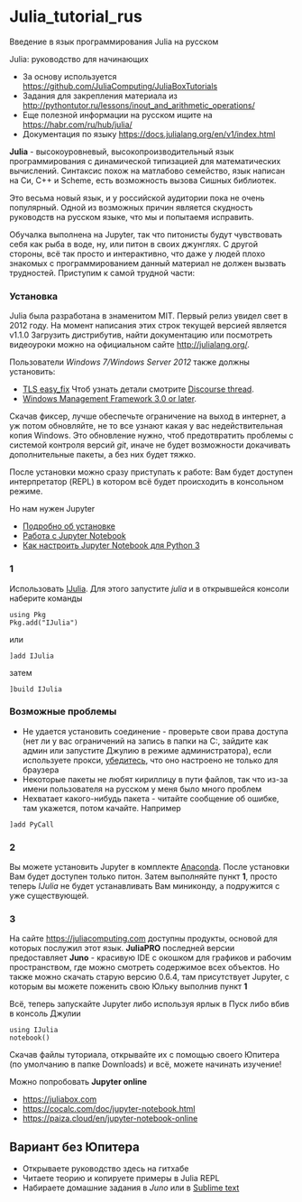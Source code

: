 # Julia_tutorial_rus
Введение в язык программирования Julia на русском

Julia: руководство для начинающих
* За основу используется https://github.com/JuliaComputing/JuliaBoxTutorials
* Задания для закрепления материала из http://pythontutor.ru/lessons/inout_and_arithmetic_operations/
* Еще полезной информации на русском ищите на https://habr.com/ru/hub/julia/
* Документация по языку https://docs.julialang.org/en/v1/index.html

**Julia** - высокоуровневый, высокопроизводительный язык программирования с динамической типизацией для математических вычислений. Синтаксис похож на матлабово семейство, язык написан на Си, С++ и Scheme, есть возможность вызова Сишных библиотек. 

Это весьма новый язык, и у российской аудитории пока не очень популярный. Одной из возможных причин является скудность руководств на русском языке, что мы и попытаемя исправить.

Обучалка выполнена на Jupyter, так что питонисты будут чувствовать себя как рыба в воде, ну, или питон в своих джунглях. С другой стороны, всё так просто и интерактивно, что даже у людей плохо знакомых с программированием данный материал не должен вызвать трудностей. Приступим к самой трудной части:

### Установка

Julia была разработана в знаменитом MIT. Первый релиз увидел свет в 2012 году. На момент написания этих строк текущей версией является v1.1.0 Загрузить дистрибутив, найти документацию или посмотреть видеоуроки можно на официальном сайте http://julialang.org/. 

Пользователи *Windows 7/Windows Server 2012* также должны установить: 
+ [TLS easy_fix](https://support.microsoft.com/en-us/help/3140245/update-to-enable-tls-1-1-and-tls-1-2-as-a-default-secure-protocols-in "мне помог Method 2: Microsoft Update Catalog") Чтоб узнать детали смотрите [Discourse thread](https://discourse.julialang.org/t/errors-for-git-pkg/9351 "тут всё на нерусском").
+ [Windows Management Framework 3.0 or later](https://docs.microsoft.com/en-us/powershell/wmf/overview).

Скачав фиксер, лучше обеспечьте ограничение на выход в интернет, а уж потом обновляйте, не то все узнают какая у вас недействительная копия Windows. Это обновление нужно, чтоб предотвратить проблемы с системой контроля версий *git*, иначе не будет возможности докачивать дополнительные пакеты, а без них будет тяжко.

После установки можно сразу приступать к работе: Вам будет доступен интерпретатор (REPL) в котором всё будет происходить в консольном режиме. 

Но нам нужен Jupyter
* [Подробно об установке](https://devpractice.ru/python-lesson-1-install/)
* [Работа с Jupyter Notebook](https://devpractice.ru/python-lesson-6-work-in-jupyter-notebook/)
* [Как настроить Jupyter Notebook для Python 3](https://tproger.ru/translations/jupyter-notebook-python-3/)
### 1
Использовать [IJulia](https://github.com/JuliaLang/IJulia.jl). Для этого запустите *julia* и в открывшейся консоли наберите команды
```
using Pkg
Pkg.add("IJulia")
```
или
```
]add IJulia
```
затем
```
]build IJulia
```
### Возможные проблемы
- Не удается установить соединение - проверьте свои права доступа (нет ли у вас ограничений на запись в папки на C:\, зайдите как админ или запустите Джулию в режиме администратора), если используете прокси, [убедитесь](http://savvateev.org/blog/44/), что оно настроено не только для браузера
- Некоторые пакеты не любят кириллицу в пути файлов, так что из-за имени пользователя на русском у меня было много проблем
- Нехватает какого-нибудь пакета - читайте сообщение об ошибке, там укажется, потом качайте. Например
```
]add PyCall
```
### 2
Вы можете установить Jupyter в комплекте [Anaconda](https://www.anaconda.com/distribution/). После установки Вам будет доступен только питон. Затем выполняйте пункт **1**, просто теперь *IJulia* не будет устанавливать Вам миниконду, а подружится с уже существующей.
### 3
На сайте https://juliacomputing.com доступны продукты, основой для которых послужил этот язык. **JuliaPRO** последней версии предоставляет **Juno** - красивую IDE с окошком для графиков и рабочим пространством, где можно смотреть содержимое всех объектов.
Но также можно скачать старую версию 0.6.4, там присутствует Jupyter, с которым вы можете поженить свою Юльку выполнив пункт **1**

Всё, теперь запускайте Jupyter либо используя ярлык в Пуск либо вбив в консоль Джулии
```
using IJulia
notebook()
```
Скачав файлы туториала, открывайте их с помощью своего Юпитера (по умолчанию в папке Downloads) и всё, можете начинать изучение!

Можно попробовать **Jupyter online**
* https://juliabox.com
* https://cocalc.com/doc/jupyter-notebook.html
* https://paiza.cloud/en/jupyter-notebook-online
## Вариант без Юпитера
- Открываете руководство здесь на гитхабе
- Читаете теорию и копируете примеры в Julia REPL 
- Набираете домашние задания в *Juno* или в [Sublime text](https://sublimetext3.ru)
